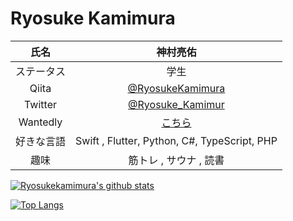 # Ryosuke Kamimura




| 氏名 | 神村亮佑 |
| :---: | :---: |
| ステータス | 学生 |
| Qiita | [@RyosukeKamimura](https://qiita.com/RyosukeKamimura) |
| Twitter | [@Ryosuke_Kamimur](https://twitter.com/Ryosuke_Kamimur) | 
| Wantedly | [こちら](https://www.wantedly.com/users/136148550) |
| 好きな言語 | Swift , Flutter, Python, C#, TypeScript, PHP |
| 趣味 | 筋トレ , サウナ , 読書 |


[![Ryosukekamimura's github stats](https://github-readme-stats.vercel.app/api?username=Ryosukekamimura&count_private=true&show_icons=true)](https://github.com/anuraghazra/github-readme-stats)

[![Top Langs](https://github-readme-stats.vercel.app/api/top-langs/?username=Ryosukekamimura&langs_count=8&layout=compact&hide=html)](https://github.com/anuraghazra/github-readme-stats)
